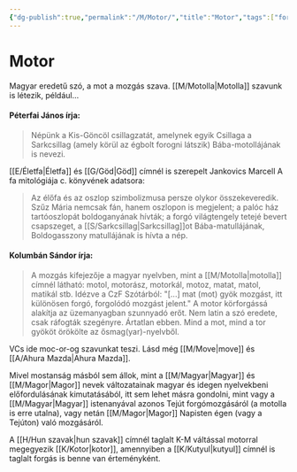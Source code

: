 ```yaml
---
{"dg-publish":true,"permalink":"/M/Motor/","title":"Motor","tags":["formatted🟢"],"created":"2023-10-20T12:57","updated":"2023-10-20T12:57"}
---
```





# Motor

Magyar eredetű szó, a mot a mozgás szava. [[M/Motolla\|Motolla]] szavunk is létezik, például...

#### Péterfai János írja:  

> Népünk a Kis-Göncöl csillagzatát, amelynek egyik Csillaga a Sarkcsillag (amely körül az égbolt forogni látszik) Bába-motollájának is nevezi.  

[[E/Életfa\|Életfa]] és [[G/Göd\|Göd]] címnél is szerepelt Jankovics Marcell A fa mitológiája c. könyvének adatsora:  
> Az élőfa és az oszlop szimbolizmusa persze olykor összekeveredik. Szűz Mária nemcsak fán, hanem oszlopon is megjelent; a palóc ház tartóoszlopát boldoganyának hívták; a forgó világtengely tetejé bevert csapszeget, a [[S/Sarkcsillag\|Sarkcsillag]]ot Bába-matullájának, Boldogasszony matullájának is hívta a nép.  

#### Kolumbán Sándor írja:

> A mozgás kifejezője a magyar nyelvben, mint a [[M/Motolla\|motolla]] címnél látható: motol, motorász, motorkál, motoz, matat, matol, matikál stb. Idézve a CzF Szótárból: "\[...\] mat (mot) gyök mozgást, itt különösen forgó, forgolódó mozgást jelent." A motor körforgássá alakítja az üzemanyagban szunnyadó erőt. Nem latin a szó eredete, csak ráfogták szegényre. Ártatlan ebben. Mind a mot, mind a tor gyököt örökölte az ősmag(yar)-nyelvből.  

VCs ide moc-or-og szavunkat teszi. Lásd még [[M/Move\|move]] és [[A/Ahura Mazda\|Ahura Mazda]].  

Mivel mostanság másból sem állok, mint a [[M/Magyar\|Magyar]] és [[M/Magor\|Magor]] nevek változatainak magyar és idegen nyelvekbeni előfordulásának kimutatásából, itt sem lehet másra gondolni, mint vagy a [[M/Magyar\|Magyar]] istenanyával azonos Tejút forgómozgásáról (a motolla is erre utalna), vagy netán [[M/Magor\|Magor]] Napisten égen (vagy a Tejúton) való mozgásáról.  

A [[H/Hun szavak\|hun szavak]] címnél taglalt K-M váltással motorral megegyezik [[K/Kotor\|kotor]], amennyiben a [[K/Kutyul\|kutyul]] címnél is taglalt forgás is benne van érteményként.  